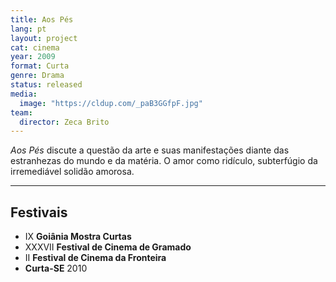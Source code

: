 ```yaml
---
title: Aos Pés
lang: pt
layout: project
cat: cinema
year: 2009
format: Curta
genre: Drama
status: released
media:
  image: "https://cldup.com/_paB3GGfpF.jpg"
team:
  director: Zeca Brito
---
```


_Aos Pés_ discute a questão da arte e suas manifestações diante das estranhezas do mundo e da matéria. O amor como ridículo, subterfúgio da irremediável solidão amorosa.

---

## Festivais

* IX **Goiânia Mostra Curtas**
* XXXVII **Festival de Cinema de Gramado**
* II **Festival de Cinema da Fronteira**
* **Curta-SE** 2010

